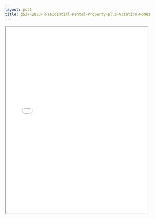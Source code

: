 ```yaml
---
layout: post
title: p527-2023--Residential-Rental-Property-plus-Vacation-Homes
---
```


<div class="pdf-container">
<iframe src="/ea//_pdf-2-md/p527-2023--Residential-Rental-Property-plus-Vacation-Homes.pdf" height="600" width="90%" allowFullScreen="true"></iframe>
</div>

